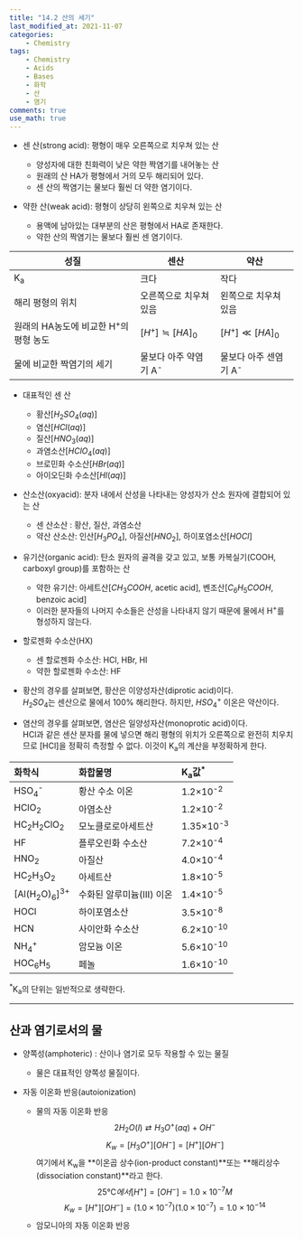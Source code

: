 ```yaml
---
title: "14.2 산의 세기"
last_modified_at: 2021-11-07
categories:
    - Chemistry
tags:
    - Chemistry
    - Acids
    - Bases
    - 화학
    - 산
    - 염기
comments: true
use_math: true
---
```


- 센 산(strong acid): 평형이 매우 오른쪽으로 치우쳐 있는 산
    - 양성자에 대한 친화력이 낮은 약한 짝염기를 내어놓는 산
    - 원래의 산 HA가 평형에서 거의 모두 해리되어 있다.
    - 센 산의 짝염기는 물보다 훨씬 더 약한 염기이다.
    
- 약한 산(weak acid): 평형이 상당히 왼쪽으로 치우쳐 있는 산
    - 용액에 남아있는 대부분의 산은 평형에서 HA로 존재한다.
    - 약한 산의 짝염기는 물보다 훨씬 센 염기이다.

|성질|센산|약산|
|---|---|---|
|K<sub>a</sub>|크다|작다|
|해리 평형의 위치|오른쪽으로 치우쳐 있음|왼쪽으로 치우쳐 있음|
|원래의 HA농도에 비교한 H<sup>+</sup>의 평형 농도|$[H^+]≒[HA]_0$|$[H^+]≪[HA]_0$|
|물에 비교한 짝염기의 세기|물보다 아주 약염기 A<sup>-</sup>|물보다 아주 센염기 A<sup>-</sup>|

- 대표적인 센 산
    - 황산[$H_2SO_4(aq)$]
    - 염산[$HCl(aq)$]
    - 질산[$HNO_3(aq)$]
    - 과염소산[$HClO_4(aq)$]
    - 브로민화 수소산[$HBr(aq)$]
    - 아이오딘화 수소산[$HI(aq)$]

- 산소산(oxyacid): 분자 내에서 산성을 나타내는 양성자가 산소 원자에 결합되어 있는 산
    - 센 산소산 : 황산, 질산, 과염소산
    - 약산 산소산: 인산[$H_3PO_4$], 아질산[$HNO_2$], 하이포염소산[$HOCl$]

- 유기산(organic acid): 탄소 원자의 골격을 갖고 있고, 보통 카복실기(COOH, carboxyl group)를 포함하는 산
    - 약한 유기산: 아세트산[$CH_3COOH$, acetic acid], 벤조산[$C_6H_5COOH$, benzoic acid]
    - 이러한 분자들의 나머지 수소들은 산성을 나타내지 않기 때문에 물에서 H<sup>+</sup>를 형성하지 않는다.
- 할로젠화 수소산(HX)
    - 센 할로젠화 수소산: HCl, HBr, HI
    - 약한 할로젠화 수소산: HF

- 황산의 경우를 살펴보면, 황산은 이양성자산(diprotic acid)이다.\
$H_2SO_4$는 센산으로 물에서 100% 해리한다.
하지만, $HSO_4^+$ 이온은 약산이다.

- 염산의 경우를 살펴보면, 염산은 일양성자산(monoprotic acid)이다.\
HCl과 같은 센산 분자를 물에 넣으면 해리 평형의 위치가 오른쪽으로 완전히 치우치므로 [HCl]을 정확히 측정할 수 없다. 이것이 K<sub>a</sub>의 계산을 부정확하게 한다.

|화학식|화합물명|K<sub>a</sub>값<sup>*</sup>|
|:---|:---|:---|
|HSO<sub>4</sub><sup>-</sup>|황산 수소 이온|1.2×10<sup>-2</sup>|
|HClO<sub>2</sub>|아염소산|1.2×10<sup>-2</sup>|
|HC<sub>2</sub>H<sub>2</sub>ClO<sub>2</sub>|모노클로로아세트산|1.35×10<sup>-3</sup>|
|HF|플루오린화 수소산|7.2×10<sup>-4</sup>|
|HNO<sub>2</sub>|아질산|4.0×10<sup>-4</sup>|
|HC<sub>2</sub>H<sub>3</sub>O<sub>2</sub>|아세트산|1.8×10<sup>-5</sup>|
|[Al(H<sub>2</sub>O)<sub>6</sub>]<sup>3+</sup>|수화된 알루미늄(III) 이온|1.4×10<sup>-5</sup>|
|HOCl|하이포염소산|3.5×10<sup>-8</sup>|
|HCN|사이안화 수소산|6.2×10<sup>-10</sup>|
|NH<sub>4</sub><sup>+</sup>|암모늄 이온|5.6×10<sup>-10</sup>|
|HOC<sub>6</sub>H<sub>5</sub>|페놀|1.6×10<sup>-10</sup>|

<sup>*</sup>K<sub>a</sub>의 단위는 일반적으로 생략한다.

----
<h2>산과 염기로서의 물</h2>

- 양쪽성(amphoteric) : 산이나 염기로 모두 작용할 수 있는 물질
    - 물은 대표적인 양쪽성 물질이다.

- 자동 이온화 반응(autoionization)
    - 물의 자동 이온화 반응
    $$2H_2O(l)⇄H_3O^+(aq)+OH^-$$
    $$K_w=[H_3O^+][OH^-]=[H^+][OH^-]$$
    여기에서 K<sub>w</sub>을 **이온곱 상수(ion-product constant)**또는 **해리상수(dissociation constant)**라고 한다.\
    $$25℃에서 [H^+]=[OH^-]=1.0×10^{-7}M$$
    $$K_w=[H^+][OH^-]=(1.0×10^{-7})(1.0×10^{-7})=1.0×10^{-14}$$
    - 암모니아의 자동 이온화 반응